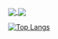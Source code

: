 <a href="https://github.com/anuraghazra/github-readme-stats">
  <img align="center" src="https://github-readme-stats.vercel.app/api/pin/?username=s-sawa&repo=github-readme-stats" />
</a>
<a href="https://github.com/anuraghazra/convoychat">
  <img align="center" src="https://github-readme-stats.vercel.app/api/pin/?username=s-sawa&repo=convoychat" />
</a>

[![Top Langs](https://github-readme-stats.vercel.app/api/top-langs/?username={s-sawa}
)](https://github.com/anuraghazra/github-readme-stats)
